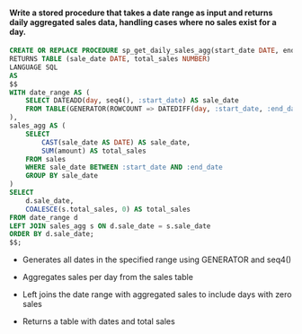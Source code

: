 #### Write a stored procedure that takes a date range as input and returns daily aggregated sales data, handling cases where no sales exist for a day.

```sql
CREATE OR REPLACE PROCEDURE sp_get_daily_sales_agg(start_date DATE, end_date DATE)
RETURNS TABLE (sale_date DATE, total_sales NUMBER)
LANGUAGE SQL
AS
$$
WITH date_range AS (
    SELECT DATEADD(day, seq4(), :start_date) AS sale_date
    FROM TABLE(GENERATOR(ROWCOUNT => DATEDIFF(day, :start_date, :end_date) + 1))
),
sales_agg AS (
    SELECT 
        CAST(sale_date AS DATE) AS sale_date,
        SUM(amount) AS total_sales
    FROM sales
    WHERE sale_date BETWEEN :start_date AND :end_date
    GROUP BY sale_date
)
SELECT 
    d.sale_date,
    COALESCE(s.total_sales, 0) AS total_sales
FROM date_range d
LEFT JOIN sales_agg s ON d.sale_date = s.sale_date
ORDER BY d.sale_date;
$$;
```

- Generates all dates in the specified range using GENERATOR and seq4()

- Aggregates sales per day from the sales table

- Left joins the date range with aggregated sales to include days with zero sales

- Returns a table with dates and total sales